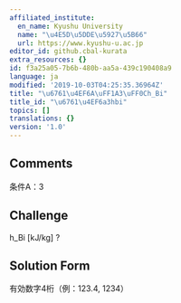 ```yaml
---
affiliated_institute:
  en_name: Kyushu University
  name: "\u4E5D\u5DDE\u5927\u5B66"
  url: https://www.kyushu-u.ac.jp
editor_id: github.cbal-kurata
extra_resources: {}
id: f3a25a05-7b6b-480b-aa5a-439c190408a9
language: ja
modified: '2019-10-03T04:25:35.36964Z'
title: "\u6761\u4EF6A\uFF1A3\uFF0Ch_Bi"
title_id: "\u6761\u4EF6a3hbi"
topics: []
translations: {}
version: '1.0'
---
```


## Comments
条件A：3

## Challenge
h_Bi [kJ/kg] ?

## Solution Form
有効数字4桁（例：123.4,  1234）




